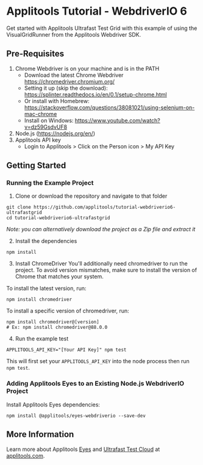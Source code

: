 # Applitools Tutorial - WebdriverIO 6

Get started with Applitools Ultrafast Test Grid with this example of using the VisualGridRunner from the Applitools Webdriver SDK.

## Pre-Requisites
1. Chrome Webdriver is on your machine and is in the PATH
    * Download the latest Chrome Webdriver https://chromedriver.chromium.org/
    * Setting it up (skip the download): https://splinter.readthedocs.io/en/0.1/setup-chrome.html
    * Or install with Homebrew: https://stackoverflow.com/questions/38081021/using-selenium-on-mac-chrome
    * Install on Windows: https://www.youtube.com/watch?v=dz59GsdvUF8 
2. Node.js (<https://nodejs.org/en/>)
3. Applitools API key
    * Login to Applitools > Click on the Person icon > My API Key

## Getting Started

### Running the Example Project
1. Clone or download the repository and navigate to that folder
```
git clone https://github.com/applitools/tutorial-webdriverio6-ultrafastgrid
cd tutorial-webdriverio6-ultrafastgrid
```
*Note: you can alternatively download the project as a Zip file and extract it*

2. Install the dependencies
```
npm install
```

3. Install ChromeDriver
You'll additionally need chromedriver to run the project. To avoid version mismatches, make sure to install the version of Chrome that matches your system.

To install the latest version, run:
```
npm install chromedriver
```

To install a specific version of chromedriver, run:
```
npm install chromedriver@[version]
# Ex: npm install chromedriver@88.0.0
```

4. Run the example test
```
APPLITOOLS_API_KEY="[Your API Key]" npm test
```

This will first set your `APPLITOOLS_API_KEY` into the node process then run `npm test`.

### Adding Applitools Eyes to an Existing Node.js WebdriverIO Project

Install Applitools Eyes dependencies:
```
npm install @applitools/eyes-webdriverio --save-dev
```

## More Information

Learn more about Applitools [Eyes](https://info.applitools.com/ucY77) and [Ultrafast Test Cloud](https://info.applitools.com/ucY78) at [applitools.com](https://info.applitools.com/ucY76).
